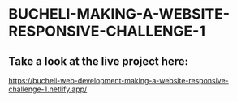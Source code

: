 # BUCHELI-MAKING-A-WEBSITE-RESPONSIVE-CHALLENGE-1

## Take a look at the live project here:
https://bucheli-web-development-making-a-website-responsive-challenge-1.netlify.app/
